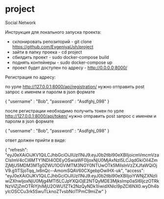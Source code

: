 # project
Social Network

Инструкция для локального запуска проекта:

- склонировать репозиторий - git clone https://github.com/EvgeniyaUsh/project
- зайти в папку проека - cd project
- сбилдить проект - sudo docker-compose build
- поднять контейнеры - sudo docker-compose up
- проект будет доступен по адресу - http://0.0.0.0:8000/

Регистрация по адресу:

по урле http://127.0.0.1:8000/api/registration/ нужно отправить post запрос с именем и паролм в json формате

{
"username" : "Bob",
"password" : "Asdfghj_098"
}

после регистрации необходимо получить токен по урле http://127.0.0.1:8000/api/token/ нужно отправить post запрос с именем и паролм в json формате

{
"username" : "Bob",
"password" : "Asdfghj_098"
}

ответ должен прийти в виде:

{
    "refresh": "eyJ0eXAiOiJKV1QiLCJhbGciOiJIUzI1NiJ9.eyJ0b2tlbl90eXBlIjoicmVmcmVzaCIsImV4cCI6MTY1NDI4ODEyOSwiaWF0IjoxNjU0MjAxNzI5LCJqdGkiOiI4ZmZjMjU5MDM3MTg0ZWU1OGViMTM3NGY0NTUwOTk5MiIsInVzZXJfaWQiOjV9.g1ITSjoTqq_lx6nQc--AmomSQAV60CXgebpOwIHX-uk",
    "access": "eyJ0eXAiOiJKV1QiLCJhbGciOiJIUzI1NiJ9.eyJ0b2tlbl90eXBlIjoiYWNjZXNzIiwiZXhwIjoxNjU0Mjg4MTI5LCJpYXQiOjE2NTQyMDE3MjksImp0aSI6IjczOTRkNzVlZjZmOTRiYjhiMjU2OWU1ZTk2NzQyNDk1IiwidXNlcl9pZCI6NX0.wyDh4bylcOSCCu3rk5SwuTLknoZTvsbNclTPmC9miZw"
}

